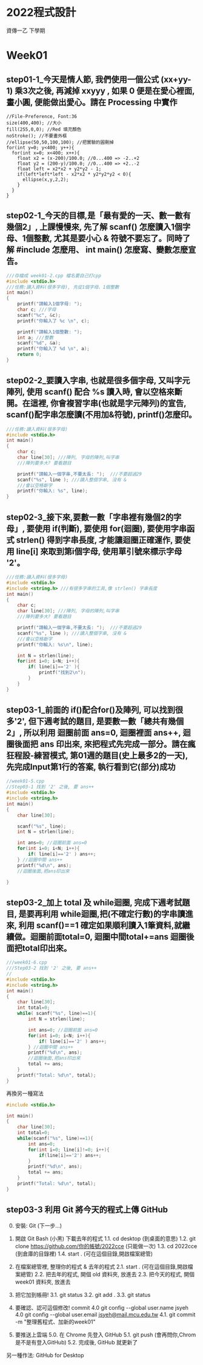 # 2022程式設計
資傳一乙 下學期

# Week01

## step01-1_今天是情人節, 我們使用一個公式 (xx+yy-1) 乘3次之後, 再減掉 xxyyy , 如果 0 便是在愛心裡面, 畫小圓, 便能做出愛心。請在 Processing 中實作

```processing
//File-Preference, Font:36
size(400,400); //大小
fill(255,0,0); //Red 填充顏色
noStroke(); //不要畫外框
//ellipse(50,50,100,100); //把實驗的圓刪掉
for(int y=0; y<400; y++){
  for(int x=0; x<400; x++){
    float x2 = (x-200)/100.0; //0...400 => -2..+2
    float y2 = (200-y)/100.0; //0...400 => +2..-2
    float left = x2*x2 + y2*y2 - 1;
    if(left*left*left - x2*x2 * y2*y2*y2 < 0){
      ellipse(x,y,2,2);
    }
  }
}
```

## step02-1_今天的目標,是「最有愛的一天、數一數有幾個2」, 上課慢慢來, 先了解 scanf() 怎麼讀入1個字母、1個整數, 尤其是要小心 & 符號不要忘了。同時了解 #include 怎麼用、 int main() 怎麼寫、變數怎麼宣告。

```cpp
///存檔成 week01-2.cpp 檔名要自己打cpp
#include <stdio.h>
///任務:讀入資料(很多字母), 先從1個字母、1個整數
int main()
{
    printf("請輸入1個字母: ");
    char c; ///字母
    scanf("%c", &c);
    printf("你輸入了 %c \n", c);

    printf("請輸入1個整數: ");
    int a; ///整數
    scanf("%d", &a);
    printf("你輸入了 %d \n", a);
    return 0;
}
```

## step02-2_要讀入字串, 也就是很多個字母, 又叫字元陣列, 使用 scanf() 配合 %s 讀入時, 會以空格來斷開。在這裡, 你會複習字串(也就是字元陣列)的宣告, scanf()配字串怎麼讀(不用加&符號), printf()怎麼印。

```cpp
///任務:讀入資料(很多字母)
#include <stdio.h>
int main()
{
    char c;
    char line[30]; ///陣列, 字母的陣列,叫字串
    ///陣列要多大? 要看題目

    printf("請輸入一個字串,不要太長: ");  ///不要超過29
    scanf("%s", line ); ///讀入整個字串, 沒有 &
    ///會以空格斷字
    printf("你輸入: %s", line);
}
```

## step02-3_接下來,要數一數「字串裡有幾個2的字母」, 要使用 if(判斷), 要使用 for(迴圈), 要使用字串函式 strlen() 得到字串長度, 才能讓迴圈正確運作, 要使用 line[i] 來取到第i個字母, 使用單引號來標示字母 '2'。

```cpp
///任務:讀入資料(很多字母)
#include <stdio.h>
#include <string.h> ///有很多字串的工具,像 strlen() 字串長度
int main()
{
    char c;
    char line[30]; ///陣列, 字母的陣列,叫字串
    ///陣列要多大? 要看題目

    printf("請輸入一個字串,不要太長: ");  ///不要超過29
    scanf("%s", line ); ///讀入整個字串, 沒有 &
    ///會以空格斷字
    printf("你輸入: %s\n", line);

    int N = strlen(line);
    for(int i=0; i<N; i++){
        if( line[i]=='2' ){
            printf("找到2\n");
        }
    }
}
```

## step03-1_前面的 if()配合for()及陣列, 可以找到很多'2', 但下週考試的題目, 是要數一數「總共有幾個2」, 所以利用 迴圈前面 ans=0, 迴圈裡面 ans++, 迴圈後面把 ans 印出來, 來把程式先完成一部分。請在瘋狂程設-練習模式, 第01週的題目(史上最多2的一天), 先完成Input第1行的答案, 執行看到它(部分)成功

```cpp
//week01-5.cpp
//Step03-1 找到 '2' 之後, 要 ans++
#include <stdio.h>
#include <string.h>
int main()
{
	char line[30];

	scanf("%s", line);
	int N = strlen(line);

	int ans=0; //迴圈前面 ans=0
	for(int i=0; i<N; i++){
		if( line[i]=='2' ) ans++;
	} //迴圈中間 ans++
	printf("%d\n", ans);
	//迴圈後面,把ans印出來

}
```

## step03-2_加上 total 及 while迴圈, 完成下週考試題目, 是要再利用 while迴圈,把(不確定行數)的字串讀進來, 利用 scanf()==1 確定如果順利讀入1筆資料,就繼續做。迴圈前面total=0, 迴圈中間total+=ans 迴圈後面把total印出來。

```cpp
///week01-6.cpp
///Step03-2 找到 '2' 之後, 要 ans++
//
#include <stdio.h>
#include <string.h>
int main()
{
	char line[30];
	int total=0;
	while( scanf("%s", line)==1){
		int N = strlen(line);

		int ans=0; //迴圈前面 ans=0
		for(int i=0; i<N; i++){
			if( line[i]=='2' ) ans++;
		} //迴圈中間 ans++
		printf("%d\n", ans);
		//迴圈後面,把ans印出來
		total += ans;
	}
	printf("Total: %d\n", total);
}
```

再換另一種寫法

```cpp
#include <stdio.h>

int main()
{
	char line[30];
	int total=0;
	while(scanf("%s", line)==1){
		int ans=0;
		for(int i=0; line[i]!=0; i++){
			if(line[i]=='2') ans++;
		}
		printf("%d\n", ans);
		total += ans;
	}
	printf("Total: %d\n", total);
}
```
## step03-3 利用 Git 將今天的程式上傳 GitHub
0. 安裝: Git (下一步...)
1. 開啟 Git Bash (小黑) 下載去年的程式
1.1. cd desktop (到桌面的意思)
1.2. git clone https://github.com/你的帳號/2022cce (只能做一次)
1.3. cd 2022cce (到倉庫的目錄裡)
1.4. start . (可在這個目錄,開啟檔案總管)

2. 在檔案總管裡, 整理你的程式 & 去年的程式
2.1. start . (可在這個目錄,開啟檔案總管)
2.2. 把去年的程式, 開個 old 資料夾, 放進去
2.3. 把今天的程式, 開個 week01 資料夾, 放進去

3. 把它加到帳冊!
3.1. git status
3.2. git add .
3.3. git status

4. 要確認、認可這個修改! commit
4.0 git config --global user.name jsyeh
4.0 git config --global user.email jsyeh@mail.mcu.edu.tw
4.1. git commit -m "整理舊程式、加新的week01"

5. 要推送上雲端
5.0. 在 Chrome 先登入 GitHub
5.1. git push
(會再問你,Chrom是不是有登入GitHub)
5.2. 完成後, GitHub 就更新了


另一種作法: GitHub for Desktop
